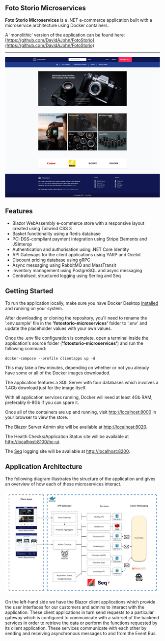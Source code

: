## Foto Storio Microservices
**Foto Storio Microservices** is a .NET e-commerce application built with a microservice architecture using Docker containers.

A 'monolithic' version of the application can be found here: [https://github.com/DavidAJohn/FotoStorio](https://github.com/DavidAJohn/FotoStorio)

---

![Screenshot](https://github.com/DavidAJohn/FotoStorioMicroservices/blob/main/images/fotostorio_store_screenshot.jpg?raw=true "Screenshot")

## Features

- Blazor WebAssembly e-commerce store with a responsive layout created using Tailwind CSS 3
- Basket functionality using a Redis database
- PCI DSS-compliant payment integration using Stripe Elements and JSInterop
- Authentication and authorisation using .NET Core Identity
- API Gateways for the client applications using YARP and Ocelot
- Discount pricing database using gRPC
- Async messaging using RabbitMQ and MassTransit
- Inventory management using PostgreSQL and async messaging
- Centralised, structured logging using Serilog and Seq

## Getting Started

To run the application locally, make sure you have Docker Desktop [installed](https://docs.docker.com/desktop/windows/install/) and running on your system.

After downloading or cloning the repository, you'll need to rename the '.env.sample' file in the **'fotostorio-microservices'** folder to '.env' and update the placeholder values with your own values.

Once the .env file configuration is complete, open a terminal inside the application's source folder (**'fotostorio-microservices'**)  and run the following command:

`docker-compose --profile clientapps up -d`

This may take a few minutes, depending on whether or not you already have some or all of the Docker images downloaded. 

The application features a SQL Server with four databases which involves a 1.4Gb download just for the image itself.

With all application services running, Docker will need at least 4Gb RAM, preferably 6-8Gb if you can spare it.

Once all of the containers are up and running, visit [http://localhost:8000](http://localhost:8000) in your browser to view the store.

The Blazor Server Admin site will be available at [http://localhost:8020](http://localhost:8020).

The Health Checks/Application Status site will be available at [http://localhost:8100/hc-ui](http://localhost:8100/hc-ui).

The [Seq](https://datalust.co/seq) logging site will be available at [http://localhost:8200](http://localhost:8200).

## Application Architecture

The following diagram illustrates the structure of the application and gives an overview of how each of these microservices interact.

![Screenshot](https://github.com/DavidAJohn/FotoStorioMicroservices/blob/main/images/FotoStorio_architecture_diagram.png?raw=true "Screenshot")

On the left-hand side we have the Blazor client applications which provide the user interfaces for our customers and admins to interact with the application. These client applications in turn send requests to a particular gateway which is configured to communicate with a sub-set of the backend services in order to retrieve the data or perform the functions requested by its client application. These services communicate with each other by sending and receiving asynchronous messages to and from the Event Bus.
